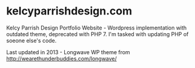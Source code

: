 # kelcyparrishdesign.com
Kelcy Parrish Design Portfolio Website - Wordpress implementation with outdated theme, deprecated with PHP 7. I'm tasked with updating PHP of soeone else's code. 

Last updated in 2013 - Longwave WP theme from http://wearethunderbuddies.com/longwave/
